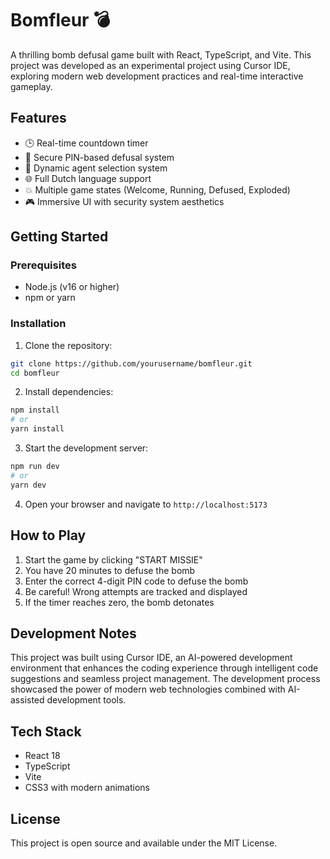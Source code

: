 # Bomfleur 💣

A thrilling bomb defusal game built with React, TypeScript, and Vite. This project was developed as an experimental project using Cursor IDE, exploring modern web development practices and real-time interactive gameplay.

## Features

- 🕒 Real-time countdown timer
- 🔐 Secure PIN-based defusal system
- 👥 Dynamic agent selection system
- 🌐 Full Dutch language support
- 💥 Multiple game states (Welcome, Running, Defused, Exploded)
- 🎮 Immersive UI with security system aesthetics

## Getting Started

### Prerequisites

- Node.js (v16 or higher)
- npm or yarn

### Installation

1. Clone the repository:
```bash
git clone https://github.com/yourusername/bomfleur.git
cd bomfleur
```

2. Install dependencies:
```bash
npm install
# or
yarn install
```

3. Start the development server:
```bash
npm run dev
# or
yarn dev
```

4. Open your browser and navigate to `http://localhost:5173`

## How to Play

1. Start the game by clicking "START MISSIE"
2. You have 20 minutes to defuse the bomb
3. Enter the correct 4-digit PIN code to defuse the bomb
4. Be careful! Wrong attempts are tracked and displayed
5. If the timer reaches zero, the bomb detonates

## Development Notes

This project was built using Cursor IDE, an AI-powered development environment that enhances the coding experience through intelligent code suggestions and seamless project management. The development process showcased the power of modern web technologies combined with AI-assisted development tools.

## Tech Stack

- React 18
- TypeScript
- Vite
- CSS3 with modern animations

## License

This project is open source and available under the MIT License.
